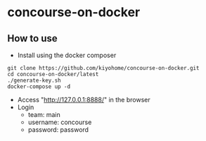 # concourse-on-docker

## How to use

- Install using the docker composer
```
git clone https://github.com/kiyohome/concourse-on-docker.git
cd concourse-on-docker/latest
./generate-key.sh
docker-compose up -d
```

- Access "http://127.0.0.1:8888/" in the browser
- Login
  - team: main
  - username: concourse
  - password: password